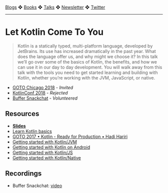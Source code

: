 [Blogs](../blogs.md) ❖ [Books](../books.md) ❖ [Talks](../talks.md) ❖ [Newsletter](https://tinyletter.com/vgonda) ❖ [Twitter](https://twitter.com/TTGonda)

---

# Let Kotlin Come To You

> Kotlin is a statically typed, multi-platform language, developed by JetBrains. Its use has increased dramatically in the past year. What does the language offer us, and why might we choose it? In this talk we’ll go over some of the basics of Kotlin, the benefits, and how we can use it in our day to day development. You will walk away from this talk with the tools you need to get started learning and building with Kotlin, whether you’re working with the JVM, JavaScript, or native.

- [GOTO Chicago 2018](https://gotochgo.com/2018) - _Invited_
- [KotlinConf 2018](https://kotlinconf.com/2018/) - _Rejected_
- [Buffer Snackchat](https://overflow.buffer.com/2018/05/23/snackchat-may-3-let-kotlin-come/) - _Volunteered_

## Resources

-   [**Slides**](https://speakerdeck.com/vgonda/let-kotlin-come-to-you)
-   [Learn Kotlin basics](https://try.kotlinlang.org)
-   [GOTO 2017 • Kotlin - Ready for Production • Hadi Hariri](https://youtu.be/BnTtjywqAX8)
-   [Getting started with Kotlin/JVM](https://kotlinlang.org/docs/tutorials/getting-started.html)
-   [Getting started with Kotlin on Android](https://kotlinlang.org/docs/tutorials/kotlin-android.html)
-   [Getting started with Kotlin/JS](https://kotlinlang.org/docs/tutorials/javascript/kotlin-to-javascript/kotlin-to-javascript.html)
-   [Getting started with Kotlin/Native](https://kotlinlang.org/docs/tutorials/native/basic-kotlin-native-app.html)

## Recordings

-   Buffer Snackchat: [video](https://www.youtube.com/watch?v=2gmANRiFIKo)
